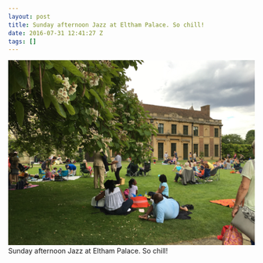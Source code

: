 ```yaml
---
layout: post
title: Sunday afternoon Jazz at Eltham Palace. So chill!
date: 2016-07-31 12:41:27 Z
tags: []
---
```

![](/media/2016/07/148243847377.jpg)
Sunday afternoon Jazz at Eltham Palace. So chill!
